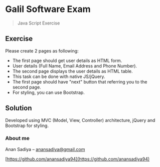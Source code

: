 # Galil Software Exam
> Java Script Exercise

## Exercise
Please create 2 pages as following:
* The first page should get user details as HTML form. 
* User details (Full Name, Email Address and Phone Number).
* The second page displays the user details as HTML table.
* This task can be done with native JS/jQuery.
* The first page should have "next" button that referring you to the second page.
* For styling, you can use Bootstrap.

## Solution
Developed using MVC (Model, View, Controller) architecture, jQuery and Bootstrap for styling.

### About me
Anan Sadiya – anansadiya@gmail.com

[https://github.com/anansadiya94](https://github.com/anansadiya94)